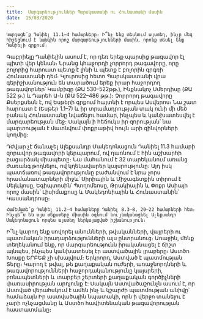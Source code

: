 ```yaml
---
title:  Մարգարեություններ Պարսկաստանի ու Հունաստանի մասին
date:  15/03/2020
---
```


`Կարդացե՛ք Դանիել 11.1–4 համարները։ Ի՞նչ ենք տեսնում այստեղ, ինչը մեզ հիշեցնում է նախկին որոշ մարգարեությունների մասին, որոնք տեսել ենք Դանիելի գրքում։`

Գաբրիելը Դանիելին ասում է, որ դեռ երեք պարսից թագավոր էլ պիտի վեր կենան։ Նրանց կհաջորդի չորրորդ թագավորը, որը բոլորից հարուստ պետք է լինի և պետք է բոլորին գրգռի Հունաստանի դեմ։ Կյուրոսից հետո Պարսկաստանի վրա գերիշխանություն են տարածում երեք իրար հաջորդող թագավորներ՝ Կամբիզը (ՔԱ 530–522թթ.), Ինքնակոչ Սմերդիսը (ՔԱ 522 թ.) և Դարեհ Ա-ն (ՔԱ 522–486 թթ.)։ Չորրորդ թագավորը Քսերքսեսն է, ով Եսթերի գրքում հայտնի է որպես Ասվերոս։ Նա շատ հարուստ է (Եսթեր 1.1–7) և իր տրամադրության տակ ունի մի մեծ բանակ Հունաստանը նվաճելու համար, ինչպես և կանխատեսվել է մարգարեության մեջ։ Սակայն ի հեճուկս իր զորության՝ նա պարտության է մատնվում փոքրաթիվ հույն արի զինվորների կողմից։

Դժվար չէ ճանաչել Ալեքսանդր Մակեդոնացուն Դանիել 11.3 համարի զորավոր թագավորի կերպարում, ով դառնում է հին աշխարհի բացարձակ միապետը։ Նա մահանում է 32 տարեկանում առանց ժառանգ թողնելու, ով կղեկավարեր կայսրությունը։ Այդ իսկ պատճառով թագավորությունը բաժանվում է նրա չորս հրամանատարների միջև՝ Սիրիային և Միջագետքին տիրում է Սելևկոսը, Եգիպտոսին՝ Պտղոմեոսը, Թրակիային և Փոքր Ասիայի որոշ մասին՝ Լիսիմաքոսը և Մակեդոնիային և Հունաստանին՝ Կասսանդրոսը։

`Համեմատե՛ք Դանիել 11.2–4 համարները Դանիել 8.3–8, 20–22 համարների հետ։ Ինչպե՞ս են այս տեքստերը միասին օգնում նույնականացնել Ալեքսանդր Մակեդոնացուն որպես այստեղ ներկայացված իշխանություն։`

Ի՞նչ կարող ենք սովորել անունների, թվականների, վայրերի ու պատմական իրադարձությունների այս ընտրանուց։ Առաջին, մենք տեղեկանում ենք, որ մարգարեությունն իրականացել է ճիշտ այնպես, ինչպես կանխատեսել էր աստվածային լրաբերը։ Աստծո Խոսքը ԵՐԲԵՔ չի սխալվում։ Երկրորդ, Աստված է պատմության Տերը։ Կարող է թվալ, թե քաղաքական ուժերի, առաջնորդների և թագավորությունների հաջորդականությունը կայսրերի, բռնապետների և տարբեր շերտերի քաղաքական գործիչների փառասիրության արդյունք է: Սակայն Աստվածաշունչն ասում է, որ Աստված վերահսկում է ամեն ինչ և կշարժի պատմության անիվը՝ համաձայն Իր աստվածային նպատակի, որն ի վերջո տանելու է չարի ոչնչացմանը և Աստծո հավիտենական թագավորության հաստատմանը։